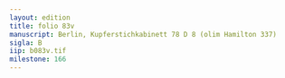 ```yaml
---
layout: edition
title: folio 83v
manuscript: Berlin, Kupferstichkabinett 78 D 8 (olim Hamilton 337)
sigla: B
iip: b083v.tif
milestone: 166
---
```

